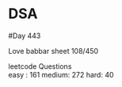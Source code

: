 # DSA

#Day 443

Love babbar sheet
    108/450
    
leetcode Questions   
easy : 161
medium: 272
hard: 40

 

